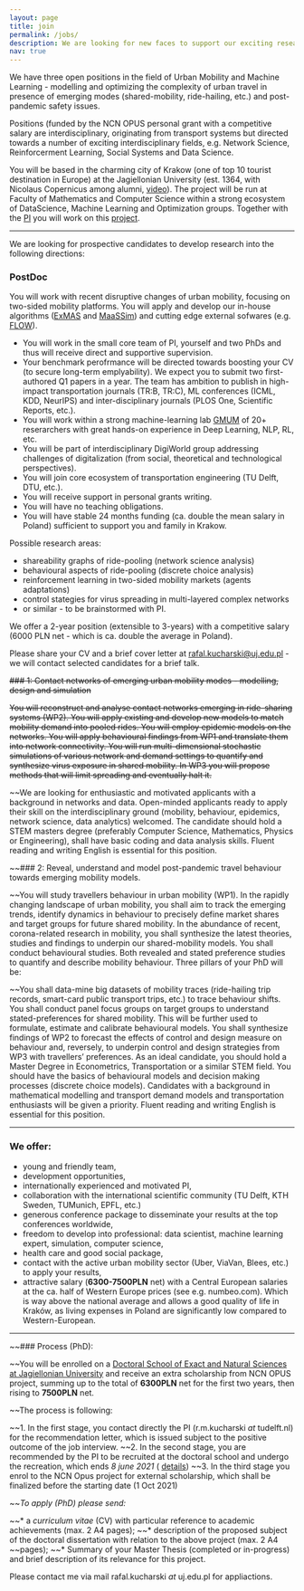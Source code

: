 ```yaml
---
layout: page
title: join
permalink: /jobs/
description: We are looking for new faces to support our exciting research
nav: true
---
```


We have three open positions in the field of Urban Mobility and Machine Learning - modelling and optimizing the complexity of urban travel in presence of emerging modes (shared-mobility, ride-hailing, etc.) and post-pandemic safety issues.


Positions (funded by the NCN OPUS personal grant with a competitive salary are interdisciplinary, originating from transport systems but directed towards a number of exciting interdisciplinary fields, e.g. Network Science, Reinforcerment Learning, Social Systems and Data Science.



You will be based in the charming city of Krakow (one of top 10 tourist destination in Europe) at the Jagiellonian University (est. 1364, with Nicolaus Copernicus among alumni, [video](https://www.youtube.com/watch?v=Km61cWOsF4M)). The project will be run at Faculty of Mathematics and Computer Science within a strong ecosystem of DataScience, Machine Learning and Optimization groups. Together with the [PI](rafalkucharskiPK.github.io) you will work on this [project](https://www.ncn.gov.pl/sites/default/files/listy-rankingowe/2020-03-16pfoa/streszczenia/480109-en.pdf).

---

We are looking for prospective candidates to develop research into the following directions: 

### PostDoc

You will work with recent disruptive changes of urban mobility, focusing on two-sided mobility platforms. You will apply and develop our in-house algorithms ([ExMAS](https://github.com/RafalKucharskiPK/ExMAS) and [MaaSSim](https://github.com/RafalKucharskiPK/MaaSSim)) and cutting edge external sofwares (e.g. [FLOW](https://flow-project.github.io/)). 

* You will work in the small core team of PI, yourself and two PhDs and thus will receive direct and supportive supervision. 
* Your benchmark perofrmance will be directed towards boosting your CV (to secure long-term emplyability). We expect you to submit two first-authored Q1 papers in a year. The team has ambition to publish in high-impact transportation journals (TR:B, TR:C), ML conferences (ICML, KDD, NeurIPS) and inter-disciplinary journals (PLOS One, Scientific Reports, etc.). 
* You will work within a strong machine-learning lab [GMUM](www.gmum.net) of 20+ reserarchers with great hands-on experience in Deep Learning, NLP, RL, etc. 
* You will be part of interdisciplinary DigiWorld group addressing challenges of digitalization (from social, theoretical and technological perspectives). 
* You will join core ecosystem of transportation engineering (TU Delft, DTU, etc.). 
* You will receive support in personal grants writing. 
* You will have no teaching obligations.
* You will have stable 24 months funding (ca. double the mean salary in Poland) sufficient to support you and family in Krakow.

Possible research areas:
* shareability graphs of ride-pooling (network science analysis)
* behavioural aspects of ride-pooling (discrete choice analysis)
* reinforcement learning in two-sided mobility markets (agents adaptations)
* control stategies for virus spreading in multi-layered complex networks
* or similar - to be brainstormed with PI.

We offer a 2-year position (extensible to 3-years) with a competitive salary (6000 PLN net - which is ca. double the average in Poland). 

Please share your CV and a brief cover letter at rafal.kucharski@uj.edu.pl - we will contact selected candidates for a brief talk.


~~### 1: Contact networks of emerging urban mobility modes - modelling, design and simulation~~

~~You will reconstruct and analyse contact networks emerging in ride-sharing systems (WP2). You will apply existing and develop new models to match mobility demand into pooled rides. You will employ epidemic models on the networks. You will apply behavioural findings from WP1 and translate them into network connectivity. You will run multi-dimensional stochastic simulations of various network and demand settings to quantify and synthesize virus exposure in shared mobility. In WP3 you will propose methods that will limit spreading and eventually halt it.~~

~~We are looking for enthusiastic and motivated applicants with a background in networks and data. Open-minded applicants ready to apply their skill on the interdisciplinary ground (mobility, behaviour, epidemics, network science, data analytics) welcomed. The candidate should hold a STEM masters degree (preferably Computer Science, Mathematics, Physics or Engineering), shall have basic coding and data analysis skills. Fluent reading and writing English is essential for this position.


~~### 2: Reveal, understand and model post-pandemic travel behaviour towards emerging mobility models.

~~You will study travellers behaviour in urban mobility (WP1). In the rapidly changing landscape of urban mobility, you shall aim to track the emerging trends, identify dynamics in behaviour to precisely define market shares and target groups for future shared mobility. In the abundance of recent, corona-related research in mobility, you shall synthesize the latest theories, studies and findings to underpin our shared-mobility models. You shall conduct behavioural studies. Both revealed and stated preference studies to quantify and describe mobility behaviour. Three pillars of your PhD will be:

~~You shall data-mine big datasets of mobility traces (ride-hailing trip records, smart-card public transport trips, etc.) to trace behaviour shifts.
You shall conduct panel focus groups on target groups to understand stated-preferences for shared mobility. This will be further used to formulate, estimate and calibrate behavioural models.
You shall synthesize findings of WP2 to forecast the effects of control and design measure on behaviour and, reversely, to underpin control and design strategies from WP3 with travellers’ preferences.
As an ideal candidate, you should hold a Master Degree in Econometrics, Transportation or a similar STEM field. You should have the basics of behavioural models and decision making processes (discrete choice models). Candidates with a background in mathematical modelling and transport demand models and transportation enthusiasts will be given a priority. Fluent reading and writing English is essential for this position.

---

### We offer:


* young and friendly team,
* development opportunities,
* internationally experienced and motivated PI,
* collaboration with the international scientific community (TU Delft, KTH Sweden, TUMunich, EPFL, etc.)
* generous conference package to disseminate your results at the top conferences worldwide,
* freedom to develop into professional: data scientist, machine learning expert, simulation, computer science,
* health care and good social package,
* contact with the active urban mobility sector (Uber, ViaVan, Blees, etc.) to apply your results,
* attractive salary (**6300-7500PLN** net) with a Central European salaries at the ca. half of Western Europe prices (see e.g. numbeo.com). Which is way above the national average and allows a good quality of life in Kraków, as living expenses in Poland are significantly low compared to Western-European. 

---

~~### Process (PhD):


~~You will be enrolled on a [Doctoral School of Exact and Natural Sciences at Jagiellonian University](https://science.phd.uj.edu.pl/) and receive an extra scholarship from NCN OPUS project, summing up to the total of **6300PLN** net for the first two years, then rising to **7500PLN** net.

~~The process is following:

~~1. In the first stage, you contact directly the PI (r.m.kucharski _at_ tudelft.nl) for the recommendation letter, which is issued subject to the positive outcome of the job interview.
~~2. In the second stage, you are recommended by the PI to be recruited at the doctoral school and undergo the recreation, which ends *8 june 2021* ( [details](www.science.phd.uj.edu.pl))
~~3. In the third stage you enrol to the NCN Opus project for external scholarship, which shall be finalized before the starting date (1 Oct 2021)


~~_To apply (PhD) please send:_

~~* a *curriculum vitae* (CV) with particular reference to academic achievements (max. 2 A4
pages);
~~* description of the proposed subject of the doctoral dissertation with relation to the above project (max. 2 A4
~~pages);
~~* Summary of your Master Thesis (completed or in-progress) and brief description of its relevance for this project. 



Please contact me via mail rafal.kucharski _at_ uj.edu.pl for appliactions.

